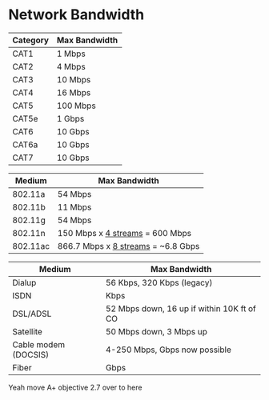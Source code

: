 # Network Bandwidth

| Category | Max Bandwidth |
|----------|-------------------|
| CAT1     | 1 Mbps            |
| CAT2     | 4 Mbps            |
| CAT3     | 10 Mbps           |
| CAT4     | 16 Mbps           |
| CAT5     | 100 Mbps          |
| CAT5e    | 1 Gbps            |
| CAT6     | 10 Gbps           |
| CAT6a    | 10 Gbps           |
| CAT7     | 10 Gbps           |

Medium | Max Bandwidth
-- | -
802.11a | 54 Mbps
802.11b | 11 Mbps
802.11g | 54 Mbps
802.11n | 150 Mbps x [4 streams](Wireless%20standards.md) = 600 Mbps
802.11ac | 866.7 Mbps x [8 streams](Wireless%20standards.md) = ~6.8 Gbps

Medium | Max Bandwidth
-- | -
Dialup | 56 Kbps, 320 Kbps (legacy)
ISDN | Kbps
DSL/ADSL | 52 Mbps down, 16 up if within 10K ft of CO
Satellite | 50 Mbps down, 3 Mbps up
Cable modem (DOCSIS) | 4-250 Mbps, Gbps now possible
Fiber | Gbps

Yeah move A+ objective 2.7 over to here
